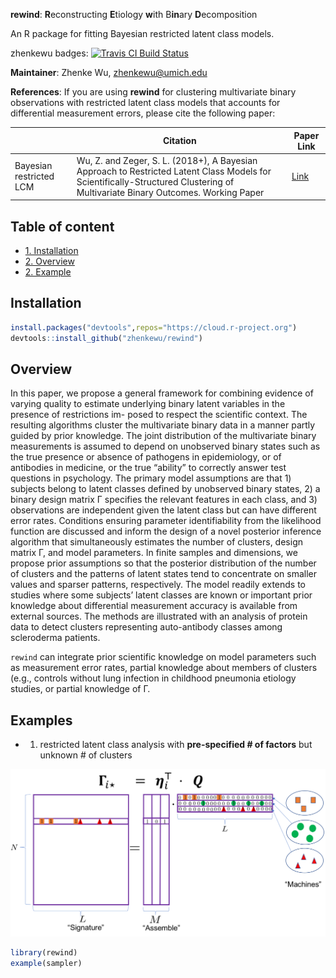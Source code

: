**rewind**: **R**econstructing **E**tiology **w**ith B**in**ary **D**ecomposition

An R package for fitting Bayesian restricted latent class models. 

zhenkewu badges:
[![Travis CI Build Status](https://travis-ci.org/zhenkewu/rewind.svg?branch=master)](https://travis-ci.org/zhenkewu/rewind)

**Maintainer**: Zhenke Wu, zhenkewu@umich.edu

**References**: If you are using **rewind** for clustering multivariate binary
observations with restricted latent class models that accounts for differential
measurement errors, please cite the following paper:

|       | Citation     | Paper Link
| -------------  | -------------  | -------------  |
| Bayesian restricted LCM    | Wu, Z. and Zeger, S. L. (2018+), A Bayesian Approach to Restricted Latent Class Models for Scientifically-Structured Clustering of Multivariate Binary Outcomes. Working Paper   |[Link]()| 


## Table of content
- [1. Installation](#id-section1)
- [2. Overview](#id-section2)
- [2. Example](#id-section3)

<div id='id-section1'/>

Installation
--------------
```r
install.packages("devtools",repos="https://cloud.r-project.org")
devtools::install_github("zhenkewu/rewind")
```
<div id='id-section2'/>

Overview
----------
In this paper, we propose a general framework for combining evidence of varying quality to estimate underlying binary latent variables in the presence of restrictions im- posed to respect the scientific context. The resulting algorithms cluster the multivariate binary data in a manner partly guided by prior knowledge. The joint distribution of the multivariate binary measurements is assumed to depend on unobserved binary states such as the true presence or absence of pathogens in epidemiology, or of antibodies in medicine, or the true “ability” to correctly answer test questions in psychology. The primary model assumptions are that 1) subjects belong to latent classes defined by unobserved binary states, 2) a binary design matrix Γ specifies the relevant features in each class, and 3) observations are independent given the latent class but can have different error rates. Conditions ensuring parameter identifiability from the likelihood function are discussed and inform the design of a novel posterior inference algorithm that simultaneously estimates the number of clusters, design matrix Γ, and model parameters. In finite samples and dimensions, we propose prior assumptions so that the posterior distribution of the number of clusters and the patterns of latent states tend to concentrate on smaller values and sparser patterns, respectively. The model readily extends to studies where some subjects’ latent classes are known or important prior knowledge about differential measurement accuracy is available from external sources. The methods are illustrated with an analysis of protein data to detect clusters representing auto-antibody classes among scleroderma patients.

`rewind` can integrate prior scientific knowledge on model parameters such as measurement error rates, partial knowledge about members of clusters (e.g., controls without lung infection in childhood pneumonia etiology studies, or partial knowledge of Γ.


<div id='id-section3'/>

Examples
---------

- 1. restricted latent class analysis with **pre-specified # of factors** but unknown # of clusters

![](inst/example_figure/factorization.png)

```r
library(rewind)
example(sampler)
```

